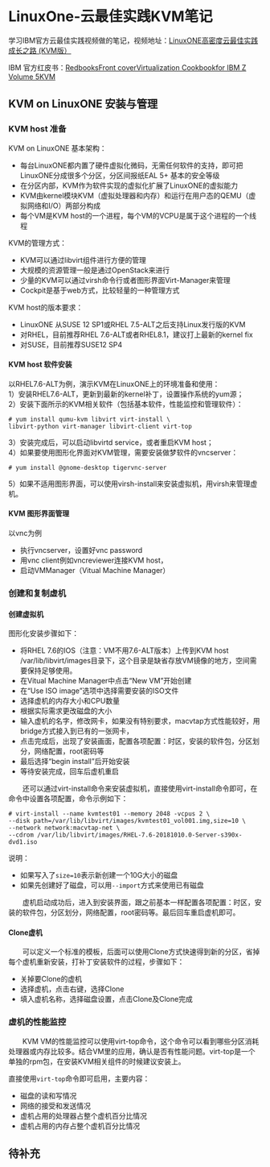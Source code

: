 # LinuxOne-云最佳实践KVM笔记
学习IBM官方云最佳实践视频做的笔记，视频地址：[LinuxONE高密度云最佳实践成长之路 (KVM版）](https://csc.cn.ibm.com/roadmap/index/e96159c6-cf9b-47cb-bb13-17cb5cecdaf7?eventId=)

IBM 官方红皮书：[RedbooksFront coverVirtualization Cookbookfor IBM Z Volume 5KVM](http://www.redbooks.ibm.com/redpieces/abstracts/sg248463.html?Open)

## KVM on LinuxONE 安装与管理
### KVM host 准备
KVM on LinuxONE 基本架构：
- 每台LinuxONE都内置了硬件虚拟化微码，无需任何软件的支持，即可把LinuxONE分成很多个分区，分区间报纸EAL 5+ 基本的安全等级
- 在分区内部，KVM作为软件实现的虚拟化扩展了LinuxONE的虚拟能力
- KVM由kernel模块KVM（虚拟处理器和内存）和运行在用户态的QEMU（虚拟网络和I/O）两部分构成
- 每个VM是KVM host的一个进程，每个VM的VCPU是属于这个进程的一个线程

KVM的管理方式：
- KVM可以通过libvirt组件进行方便的管理
- 大规模的资源管理一般是通过OpenStack来进行
- 少量的KVM可以通过virsh命令行或者图形界面Virt-Manager来管理
- Cockpit是基于web方式，比较轻量的一种管理方式

KVM host的版本要求：
- LinuxONE 从SUSE 12 SP1或RHEL 7.5-ALT之后支持Linux发行版的KVM
- 对RHEL，目前推荐RHEL 7.6-ALT或者RHEL8.1，建议打上最新的kernel fix
- 对SUSE，目前推荐SUSE12 SP4

#### KVM host 软件安装
以RHEL7.6-ALT为例，演示KVM在LinuxONE上的环境准备和使用：        
1）安装RHEL7.6-ALT，更新到最新的kernel补丁，设置操作系统的yum源；    
2）安装下面所示的KVM相关软件（包括基本软件，性能监控和管理软件）：
```
# yum install qumu-kvm libvirt virt-install \
libvirt-python virt-manager libvirt-client virt-top
```
3）安装完成后，可以启动libvirtd service，或者重启KVM host；    
4）如果要使用图形化界面对KVM管理，需要安装做梦软件的vncserver：
```
# yum install @gnome-desktop tigervnc-server
```
5）如果不适用图形界面，可以使用virsh-install来安装虚拟机，用virsh来管理虚机。

#### KVM 图形界面管理
以vnc为例
- 执行vncserver，设置好vnc password
- 用vnc client例如vncreviewer连接KVM host，
- 启动VMManager（Vitual Machine Manager）

### 创建和复制虚机
#### 创建虚拟机
图形化安装步骤如下：
- 将RHEL 7.6的IOS（注意：VM不用7.6-ALT版本）上传到KVM host /var/lib/libvirt/images目录下，这个目录是缺省存放VM镜像的地方，空间需要保持足够使用。
- 在Vitual Machine Manager中点击“New VM”开始创建
- 在“Use ISO image”选项中选择需要安装的ISO文件
- 选择虚机的内存大小和CPU数量
- 根据实际需求更改磁盘的大小
- 输入虚机的名字，修改网卡，如果没有特别要求，macvtap方式性能较好，用bridge方式接入到已有的一张网卡，
- 点击完成后，出现了安装画面，配置各项配置：时区，安装的软件包，分区划分，网络配置，root密码等
- 最后选择“begin install”后开始安装
- 等待安装完成，回车后虚机重启

&#8195;&#8195;还可以通过virt-install命令来安装虚拟机，直接使用virt-install命令即可，在命令中设置各项配置，命令示例如下：
```
# virt-install --name kvmtest01 --memory 2048 -vcpus 2 \
--disk path=/var/lib/libvirt/images/kvmtest01_vol001.img,size=10 \
--network network:macvtap-net \
--cdrom /var/lib/libvirt/images/RHEL-7.6-20181010.0-Server-s390x-dvd1.iso
```
说明：
- 如果写入了`size=10`表示新创建一个10G大小的磁盘
- 如果先创建好了磁盘，可以用`--import`方式来使用已有磁盘

&#8195;&#8195;虚机启动成功后，进入到安装界面，跟之前基本一样配置各项配置：时区，安装的软件包，分区划分，网络配置，root密码等。最后回车重启虚机即可。

#### Clone虚机
&#8195;&#8195;可以定义一个标准的模板，后面可以使用Clone方式快速得到新的分区，省掉每个虚机重新安装，打补丁安装软件的过程，步骤如下：
- 关掉要Clone的虚机
- 选择虚机，点击右键，选择Clone
- 填入虚机名称，选择磁盘设置，点击Clone及Clone完成

### 虚机的性能监控
&#8195;&#8195;KVM VM的性能监控可以使用virt-top命令，这个命令可以看到哪些分区消耗处理器或内存比较多。结合VM里的应用，确认是否有性能问题。virt-top是一个单独的rpm包，在安装KVM相关组件的时候建议安装上。

直接使用`virt-top`命令即可启用，主要内容：
- 磁盘的读和写情况
- 网络的接受和发送情况
- 虚机占用的处理器占整个虚机百分比情况
- 虚机占用的内存占整个虚机百分比情况

## 待补充
